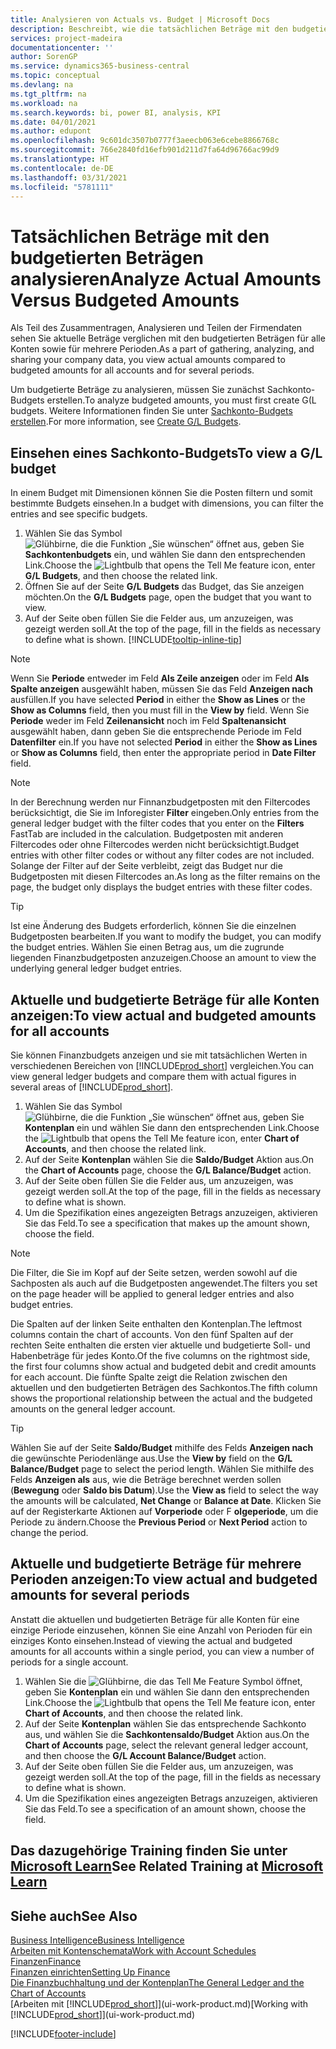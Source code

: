 ```yaml
---
title: Analysieren von Actuals vs. Budget | Microsoft Docs
description: Beschreibt, wie die tatsächlichen Beträge mit den budgetierten Beträgen analysiert werden.
services: project-madeira
documentationcenter: ''
author: SorenGP
ms.service: dynamics365-business-central
ms.topic: conceptual
ms.devlang: na
ms.tgt_pltfrm: na
ms.workload: na
ms.search.keywords: bi, power BI, analysis, KPI
ms.date: 04/01/2021
ms.author: edupont
ms.openlocfilehash: 9c601dc3507b0777f3aeecb063e6cebe8866768c
ms.sourcegitcommit: 766e2840fd16efb901d211d7fa64d96766ac99d9
ms.translationtype: HT
ms.contentlocale: de-DE
ms.lasthandoff: 03/31/2021
ms.locfileid: "5781111"
---
```

# <a name="analyze-actual-amounts-versus-budgeted-amounts"></a><span data-ttu-id="46ce0-103">Tatsächlichen Beträge mit den budgetierten Beträgen analysieren</span><span class="sxs-lookup"><span data-stu-id="46ce0-103">Analyze Actual Amounts Versus Budgeted Amounts</span></span>
<span data-ttu-id="46ce0-104">Als Teil des Zusammentragen, Analysieren und Teilen der Firmendaten sehen Sie aktuelle Beträge verglichen mit den budgetierten Beträgen für alle Konten sowie für mehrere Perioden.</span><span class="sxs-lookup"><span data-stu-id="46ce0-104">As a part of gathering, analyzing, and sharing your company data, you view actual amounts compared to budgeted amounts for all accounts and for several periods.</span></span>

<span data-ttu-id="46ce0-105">Um budgetierte Beträge zu analysieren, müssen Sie zunächst Sachkonto-Budgets erstellen.</span><span class="sxs-lookup"><span data-stu-id="46ce0-105">To analyze budgeted amounts, you must first create G(L budgets.</span></span> <span data-ttu-id="46ce0-106">Weitere Informationen finden Sie unter [Sachkonto-Budgets erstellen](finance-how-create-budgets.md).</span><span class="sxs-lookup"><span data-stu-id="46ce0-106">For more information, see [Create G/L Budgets](finance-how-create-budgets.md).</span></span>

## <a name="to-view-a-gl-budget"></a><span data-ttu-id="46ce0-107">Einsehen eines Sachkonto-Budgets</span><span class="sxs-lookup"><span data-stu-id="46ce0-107">To view a G/L budget</span></span>
<span data-ttu-id="46ce0-108">In einem Budget mit Dimensionen können Sie die Posten filtern und somit bestimmte Budgets einsehen.</span><span class="sxs-lookup"><span data-stu-id="46ce0-108">In a budget with dimensions, you can filter the entries and see specific budgets.</span></span>

1. <span data-ttu-id="46ce0-109">Wählen Sie das Symbol ![Glühbirne, die die Funktion „Sie wünschen“ öffnet](media/ui-search/search_small.png "Was möchten Sie tun?") aus, geben Sie **Sachkontenbudgets** ein, und wählen Sie dann den entsprechenden Link.</span><span class="sxs-lookup"><span data-stu-id="46ce0-109">Choose the ![Lightbulb that opens the Tell Me feature](media/ui-search/search_small.png "Tell me what you want to do") icon, enter **G/L Budgets**, and then choose the related link.</span></span>
2. <span data-ttu-id="46ce0-110">Öffnen Sie auf der Seite **G/L Budgets** das Budget, das Sie anzeigen möchten.</span><span class="sxs-lookup"><span data-stu-id="46ce0-110">On the **G/L Budgets** page, open the budget that you want to view.</span></span>  
3. <span data-ttu-id="46ce0-111">Auf der Seite oben füllen Sie die Felder aus, um anzuzeigen, was gezeigt werden soll.</span><span class="sxs-lookup"><span data-stu-id="46ce0-111">At the top of the page, fill in the fields as necessary to define what is shown.</span></span> [!INCLUDE[tooltip-inline-tip](includes/tooltip-inline-tip_md.md)]

> [!NOTE]  
>   <span data-ttu-id="46ce0-112">Wenn Sie **Periode** entweder im Feld **Als Zeile anzeigen** oder im Feld **Als Spalte anzeigen** ausgewählt haben, müssen Sie das Feld **Anzeigen nach** ausfüllen.</span><span class="sxs-lookup"><span data-stu-id="46ce0-112">If you have selected **Period** in either the **Show as Lines** or the **Show as Columns** field, then you must fill in the **View by** field.</span></span> <span data-ttu-id="46ce0-113">Wenn Sie **Periode** weder im Feld **Zeilenansicht** noch im Feld **Spaltenansicht** ausgewählt haben, dann geben Sie die entsprechende Periode im Feld **Datenfilter** ein.</span><span class="sxs-lookup"><span data-stu-id="46ce0-113">If you have not selected **Period** in either the **Show as Lines** or **Show as Columns** field, then enter the appropriate period in **Date Filter** field.</span></span>  

> [!NOTE]  
>   <span data-ttu-id="46ce0-114">In der Berechnung werden nur Finnanzbudgetposten mit den Filtercodes berücksichtigt, die Sie im Inforegister **Filter** eingeben.</span><span class="sxs-lookup"><span data-stu-id="46ce0-114">Only entries from the general ledger budget with the filter codes that you enter on the **Filters** FastTab are included in the calculation.</span></span> <span data-ttu-id="46ce0-115">Budgetposten mit anderen Filtercodes oder ohne Filtercodes werden nicht berücksichtigt.</span><span class="sxs-lookup"><span data-stu-id="46ce0-115">Budget entries with other filter codes or without any filter codes are not included.</span></span> <span data-ttu-id="46ce0-116">Solange der Filter auf der Seite verbleibt, zeigt das Budget nur die Budgetposten mit diesen Filtercodes an.</span><span class="sxs-lookup"><span data-stu-id="46ce0-116">As long as the filter remains on the page, the budget only displays the budget entries with these filter codes.</span></span>  

> [!TIP]  
>   <span data-ttu-id="46ce0-117">Ist eine Änderung des Budgets erforderlich, können Sie die einzelnen Budgetposten bearbeiten.</span><span class="sxs-lookup"><span data-stu-id="46ce0-117">If you want to modify the budget, you can modify the budget entries.</span></span> <span data-ttu-id="46ce0-118">Wählen Sie einen Betrag aus, um die zugrunde liegenden Finanzbudgetposten anzuzeigen.</span><span class="sxs-lookup"><span data-stu-id="46ce0-118">Choose an amount to view the underlying general ledger budget entries.</span></span>

## <a name="to-view-actual-and-budgeted-amounts-for-all-accounts"></a><span data-ttu-id="46ce0-119">Aktuelle und budgetierte Beträge für alle Konten anzeigen:</span><span class="sxs-lookup"><span data-stu-id="46ce0-119">To view actual and budgeted amounts for all accounts</span></span>  
<span data-ttu-id="46ce0-120">Sie können Finanzbudgets anzeigen und sie mit tatsächlichen Werten in verschiedenen Bereichen von [!INCLUDE[prod_short](includes/prod_short.md)] vergleichen.</span><span class="sxs-lookup"><span data-stu-id="46ce0-120">You can view general ledger budgets and compare them with actual figures in several areas of [!INCLUDE[prod_short](includes/prod_short.md)].</span></span>

1. <span data-ttu-id="46ce0-121">Wählen Sie das Symbol ![Glühbirne, die die Funktion „Sie wünschen“ öffnet](media/ui-search/search_small.png "Was möchten Sie tun?") aus, geben Sie **Kontenplan** ein und wählen Sie dann den entsprechenden Link.</span><span class="sxs-lookup"><span data-stu-id="46ce0-121">Choose the ![Lightbulb that opens the Tell Me feature](media/ui-search/search_small.png "Tell me what you want to do") icon, enter **Chart of Accounts**, and then choose the related link.</span></span>  
2. <span data-ttu-id="46ce0-122">Auf der Seite **Kontenplan** wählen Sie die **Saldo/Budget** Aktion aus.</span><span class="sxs-lookup"><span data-stu-id="46ce0-122">On the **Chart of Accounts** page, choose the **G/L Balance/Budget** action.</span></span>
3. <span data-ttu-id="46ce0-123">Auf der Seite oben füllen Sie die Felder aus, um anzuzeigen, was gezeigt werden soll.</span><span class="sxs-lookup"><span data-stu-id="46ce0-123">At the top of the page, fill in the fields as necessary to define what is shown.</span></span>  
4. <span data-ttu-id="46ce0-124">Um die Spezifikation eines angezeigten Betrags anzuzeigen, aktivieren Sie das Feld.</span><span class="sxs-lookup"><span data-stu-id="46ce0-124">To see a specification that makes up the amount shown, choose the field.</span></span>  

> [!NOTE]  
>   <span data-ttu-id="46ce0-125">Die Filter, die Sie im Kopf auf der Seite setzen, werden sowohl auf die Sachposten als auch auf die Budgetposten angewendet.</span><span class="sxs-lookup"><span data-stu-id="46ce0-125">The filters you set on the page header will be applied to general ledger entries and also budget entries.</span></span>

<span data-ttu-id="46ce0-126">Die Spalten auf der linken Seite enthalten den Kontenplan.</span><span class="sxs-lookup"><span data-stu-id="46ce0-126">The leftmost columns contain the chart of accounts.</span></span> <span data-ttu-id="46ce0-127">Von den fünf Spalten auf der rechten Seite enthalten die ersten vier aktuelle und budgetierte Soll- und Habenbeträge für jedes Konto.</span><span class="sxs-lookup"><span data-stu-id="46ce0-127">Of the five columns on the rightmost side, the first four columns show actual and budgeted debit and credit amounts for each account.</span></span> <span data-ttu-id="46ce0-128">Die fünfte Spalte zeigt die Relation zwischen den aktuellen und den budgetierten Beträgen des Sachkontos.</span><span class="sxs-lookup"><span data-stu-id="46ce0-128">The fifth column shows the proportional relationship between the actual and the budgeted amounts on the general ledger account.</span></span>  

> [!TIP]  
>   <span data-ttu-id="46ce0-129">Wählen Sie auf der Seite **Saldo/Budget** mithilfe des Felds **Anzeigen nach** die gewünschte Periodenlänge aus.</span><span class="sxs-lookup"><span data-stu-id="46ce0-129">Use the **View by** field on the **G/L Balance/Budget** page to select the period length.</span></span> <span data-ttu-id="46ce0-130">Wählen Sie mithilfe des Felds **Anzeigen als** aus, wie die Beträge berechnet werden sollen (**Bewegung** oder **Saldo bis Datum**).</span><span class="sxs-lookup"><span data-stu-id="46ce0-130">Use the **View as** field to select the way the amounts will be calculated, **Net Change** or **Balance at Date**.</span></span> <span data-ttu-id="46ce0-131">Klicken Sie auf der Registerkarte Aktionen auf **Vorperiode** oder F **olgeperiode**, um die Periode zu ändern.</span><span class="sxs-lookup"><span data-stu-id="46ce0-131">Choose the **Previous Period** or **Next Period** action to change the period.</span></span>  

## <a name="to-view-actual-and-budgeted-amounts-for-several-periods"></a><span data-ttu-id="46ce0-132">Aktuelle und budgetierte Beträge für mehrere Perioden anzeigen:</span><span class="sxs-lookup"><span data-stu-id="46ce0-132">To view actual and budgeted amounts for several periods</span></span>  
<span data-ttu-id="46ce0-133">Anstatt die aktuellen und budgetierten Beträge für alle Konten für eine einzige Periode einzusehen, können Sie eine Anzahl von Perioden für ein einziges Konto einsehen.</span><span class="sxs-lookup"><span data-stu-id="46ce0-133">Instead of viewing the actual and budgeted amounts for all accounts within a single period, you can view a number of periods for a single account.</span></span>  

1. <span data-ttu-id="46ce0-134">Wählen Sie die ![Glühbirne, die das Tell Me Feature](media/ui-search/search_small.png "Was möchten Sie tun?") Symbol öffnet, geben Sie **Kontenplan** ein und wählen Sie dann den entsprechenden Link.</span><span class="sxs-lookup"><span data-stu-id="46ce0-134">Choose the ![Lightbulb that opens the Tell Me feature](media/ui-search/search_small.png "Tell me what you want to do") icon, enter **Chart of Accounts**, and then choose the related link.</span></span>  
2. <span data-ttu-id="46ce0-135">Auf der Seite **Kontenplan** wählen Sie das entsprechende Sachkonto aus, und wählen Sie die **Sachkontensaldo/Budget** Aktion aus.</span><span class="sxs-lookup"><span data-stu-id="46ce0-135">On the **Chart of Accounts** page, select the relevant general ledger account, and then choose the **G/L Account Balance/Budget** action.</span></span>  
3. <span data-ttu-id="46ce0-136">Auf der Seite oben füllen Sie die Felder aus, um anzuzeigen, was gezeigt werden soll.</span><span class="sxs-lookup"><span data-stu-id="46ce0-136">At the top of the page, fill in the fields as necessary to define what is shown.</span></span>   
4. <span data-ttu-id="46ce0-137">Um die Spezifikation eines angezeigten Betrags anzuzeigen, aktivieren Sie das Feld.</span><span class="sxs-lookup"><span data-stu-id="46ce0-137">To see a specification of an amount shown, choose the field.</span></span>  

## <a name="see-related-training-at-microsoft-learn"></a><span data-ttu-id="46ce0-138">Das dazugehörige Training finden Sie unter [Microsoft Learn](/learn/modules/budgets-exchange-rates-dynamics-365-business-central/index)</span><span class="sxs-lookup"><span data-stu-id="46ce0-138">See Related Training at [Microsoft Learn](/learn/modules/budgets-exchange-rates-dynamics-365-business-central/index)</span></span>

## <a name="see-also"></a><span data-ttu-id="46ce0-139">Siehe auch</span><span class="sxs-lookup"><span data-stu-id="46ce0-139">See Also</span></span>
[<span data-ttu-id="46ce0-140">Business Intelligence</span><span class="sxs-lookup"><span data-stu-id="46ce0-140">Business Intelligence</span></span>](bi.md)  
[<span data-ttu-id="46ce0-141">Arbeiten mit Kontenschemata</span><span class="sxs-lookup"><span data-stu-id="46ce0-141">Work with Account Schedules</span></span>](bi-how-work-account-schedule.md)  
[<span data-ttu-id="46ce0-142">Finanzen</span><span class="sxs-lookup"><span data-stu-id="46ce0-142">Finance</span></span>](finance.md)  
[<span data-ttu-id="46ce0-143">Finanzen einrichten</span><span class="sxs-lookup"><span data-stu-id="46ce0-143">Setting Up Finance</span></span>](finance-setup-finance.md)  
[<span data-ttu-id="46ce0-144">Die Finanzbuchhaltung und der Kontenplan</span><span class="sxs-lookup"><span data-stu-id="46ce0-144">The General Ledger and the Chart of Accounts</span></span>](finance-general-ledger.md)  
<span data-ttu-id="46ce0-145">[Arbeiten mit [!INCLUDE[prod_short](includes/prod_short.md)]](ui-work-product.md)</span><span class="sxs-lookup"><span data-stu-id="46ce0-145">[Working with [!INCLUDE[prod_short](includes/prod_short.md)]](ui-work-product.md)</span></span>  


[!INCLUDE[footer-include](includes/footer-banner.md)]